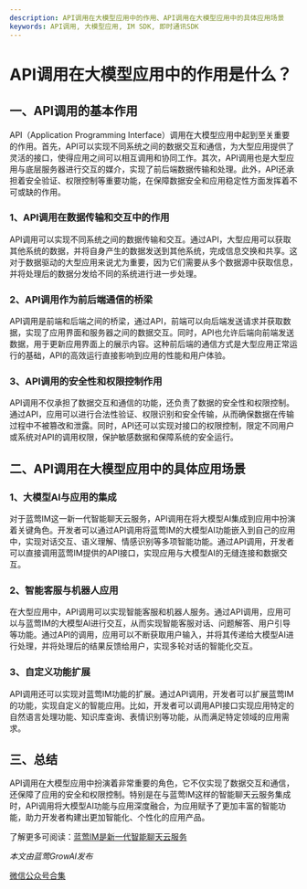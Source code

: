 ```yaml
---
description: API调用在大模型应用中的作用、API调用在大模型应用中的具体应用场景
keywords: API调用, 大模型应用, IM SDK, 即时通讯SDK
---
```

# API调用在大模型应用中的作用是什么？

## 一、API调用的基本作用
API（Application Programming Interface）调用在大模型应用中起到至关重要的作用。首先，API可以实现不同系统之间的数据交互和通信，为大型应用提供了灵活的接口，使得应用之间可以相互调用和协同工作。其次，API调用也是大型应用与底层服务器进行交互的媒介，实现了前后端数据传输和处理。此外，API还承担着安全验证、权限控制等重要功能，在保障数据安全和应用稳定性方面发挥着不可或缺的作用。

### 1、API调用在数据传输和交互中的作用
API调用可以实现不同系统之间的数据传输和交互。通过API，大型应用可以获取其他系统的数据，并将自身产生的数据发送到其他系统，完成信息交换和共享。这对于数据驱动的大型应用来说尤为重要，因为它们需要从多个数据源中获取信息，并将处理后的数据分发给不同的系统进行进一步处理。

### 2、API调用作为前后端通信的桥梁
API调用是前端和后端之间的桥梁，通过API，前端可以向后端发送请求并获取数据，实现了应用界面和服务器之间的数据交互。同时，API也允许后端向前端发送数据，用于更新应用界面上的展示内容。这种前后端的通信方式是大型应用正常运行的基础，API的高效运行直接影响到应用的性能和用户体验。

### 3、API调用的安全性和权限控制作用
API调用不仅承担了数据交互和通信的功能，还负责了数据的安全性和权限控制。通过API，应用可以进行合法性验证、权限识别和安全传输，从而确保数据在传输过程中不被篡改和泄露。同时，API还可以实现对接口的权限控制，限定不同用户或系统对API的调用权限，保护敏感数据和保障系统的安全运行。

## 二、API调用在大模型应用中的具体应用场景

### 1、大模型AI与应用的集成
对于蓝莺IM这一新一代智能聊天云服务，API调用在将大模型AI集成到应用中扮演着关键角色。开发者可以通过API调用将蓝莺IM的大模型AI功能嵌入到自己的应用中，实现对话交互、语义理解、情感识别等多项智能功能。通过API调用，开发者可以直接调用蓝莺IM提供的API接口，实现应用与大模型AI的无缝连接和数据交互。

### 2、智能客服与机器人应用
在大型应用中，API调用可以实现智能客服和机器人服务。通过API调用，应用可以与蓝莺IM的大模型AI进行交互，从而实现智能客服对话、问题解答、用户引导等功能。通过API的调用，应用可以不断获取用户输入，并将其传递给大模型AI进行处理，并将处理后的结果反馈给用户，实现多轮对话的智能化交互。

### 3、自定义功能扩展
API调用还可以实现对蓝莺IM功能的扩展。通过API调用，开发者可以扩展蓝莺IM的功能，实现自定义的智能应用。比如，开发者可以调用API接口实现应用特定的自然语言处理功能、知识库查询、表情识别等功能，从而满足特定领域的应用需求。

## 三、总结
API调用在大模型应用中扮演着非常重要的角色，它不仅实现了数据交互和通信，还保障了应用的安全和权限控制。特别是在与蓝莺IM这样的智能聊天云服务集成时，API调用将大模型AI功能与应用深度融合，为应用赋予了更加丰富的智能功能，助力开发者构建出更加智能化、个性化的应用产品。

了解更多可阅读：[蓝莺IM是新一代智能聊天云服务](https://www.lanyingim.com)

*本文由蓝莺GrowAI发布*

[微信公众号合集](https://lanying.link/doc/xxxxx)
